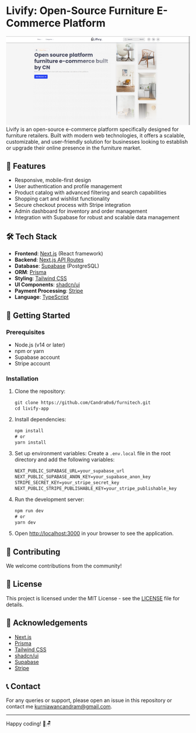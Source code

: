 # Livify: Open-Source Furniture E-Commerce Platform

[![Livify](./public/images/Livify.png)](https://livify.vercel.app/)
Livify is an open-source e-commerce platform specifically designed for furniture retailers. Built with modern web technologies, it offers a scalable, customizable, and user-friendly solution for businesses looking to establish or upgrade their online presence in the furniture market.

## 🚀 Features

- Responsive, mobile-first design
- User authentication and profile management
- Product catalog with advanced filtering and search capabilities
- Shopping cart and wishlist functionality
- Secure checkout process with Stripe integration
- Admin dashboard for inventory and order management
- Integration with Supabase for robust and scalable data management

## 🛠 Tech Stack

- **Frontend**: [Next.js](https://nextjs.org/) (React framework)
- **Backend**: [Next.js API Routes](https://nextjs.org/docs/api-routes/introduction)
- **Database**: [Supabase](https://supabase.com/) (PostgreSQL)
- **ORM**: [Prisma](https://www.prisma.io/)
- **Styling**: [Tailwind CSS](https://tailwindcss.com/)
- **UI Components**: [shadcn/ui](https://ui.shadcn.com/)
- **Payment Processing**: [Stripe](https://stripe.com/)
- **Language**: [TypeScript](https://www.typescriptlang.org/)

## 🚦 Getting Started

### Prerequisites

- Node.js (v14 or later)
- npm or yarn
- Supabase account
- Stripe account

### Installation

1. Clone the repository:
   ```
   git clone https://github.com/Candra0x6/furnitech.git
   cd livify-app
   ```

2. Install dependencies:
   ```
   npm install
   # or
   yarn install
   ```

3. Set up environment variables:
   Create a `.env.local` file in the root directory and add the following variables:
   ```
   NEXT_PUBLIC_SUPABASE_URL=your_supabase_url
   NEXT_PUBLIC_SUPABASE_ANON_KEY=your_supabase_anon_key
   STRIPE_SECRET_KEY=your_stripe_secret_key
   NEXT_PUBLIC_STRIPE_PUBLISHABLE_KEY=your_stripe_publishable_key
   ```

4. Run the development server:
   ```
   npm run dev
   # or
   yarn dev
   ```

5. Open [http://localhost:3000](http://localhost:3000) in your browser to see the application.

## 🤝 Contributing

We welcome contributions from the community!

## 📜 License

This project is licensed under the MIT License - see the [LICENSE](LICENSE) file for details.

## 🙏 Acknowledgements

- [Next.js](https://nextjs.org/)
- [Prisma](https://www.prisma.io/)
- [Tailwind CSS](https://tailwindcss.com/)
- [shadcn/ui](https://ui.shadcn.com/)
- [Supabase](https://supabase.com/)
- [Stripe](https://stripe.com/)

## 📞 Contact

For any queries or support, please open an issue in this repository or contact me kurniawancandram@gmail.com.

---

Happy coding! 🚀🪑
